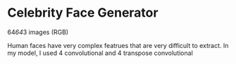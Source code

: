 # Celebrity Face Generator

64*64*3 images (RGB)

Human faces have very complex featrues that are very difficult to extract. In my model, I used 4 convolutional and 4 transpose convolutional 